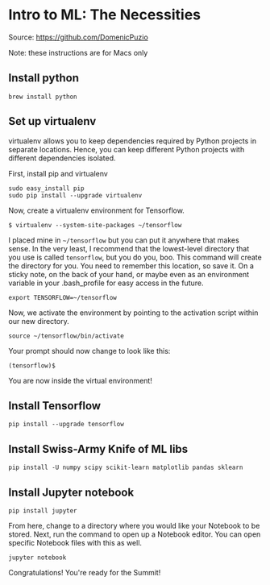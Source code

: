 # Intro to ML: The Necessities
Source: https://github.com/DomenicPuzio

Note: these instructions are for Macs only

## Install python

`brew install python`

## Set up virtualenv
virtualenv allows you to keep dependencies required by Python projects in separate locations. Hence, you can keep different Python projects with different dependencies isolated.

First, install pip and virtualenv
~~~~
sudo easy_install pip
sudo pip install --upgrade virtualenv
~~~~

Now, create a virtualenv environment for Tensorflow.

`$ virtualenv --system-site-packages ~/tensorflow`

I placed mine in `~/tensorflow` but you can put it anywhere that makes sense. In the very least, I recommend that the lowest-level directory that you use is called `tensorflow`, but you do you, boo. This command will create the directory for you. You need to remember this location, so save it. On a sticky note, on the back of your hand, or maybe even as an environment variable in your .bash_profile for easy access in the future.

`export TENSORFLOW=~/tensorflow`

Now, we activate the environment by pointing to the activation script within our new directory.

`source ~/tensorflow/bin/activate`

Your prompt should now change to look like this:

`(tensorflow)$`

You are now inside the virtual environment!

## Install Tensorflow

`pip install --upgrade tensorflow`

## Install Swiss-Army Knife of ML libs

`pip install -U numpy scipy scikit-learn matplotlib pandas sklearn`

## Install Jupyter notebook

`pip install jupyter`

From here, change to a directory where you would like your Notebook to be stored. Next, run the command to open up a Notebook editor. You can open specific Notebook files with this as well.

`jupyter notebook`

Congratulations! You're ready for the Summit!
